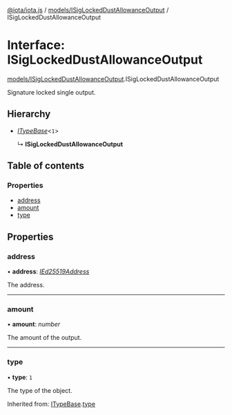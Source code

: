 [@iota/iota.js](../README.md) / [models/ISigLockedDustAllowanceOutput](../modules/models_isiglockeddustallowanceoutput.md) / ISigLockedDustAllowanceOutput

# Interface: ISigLockedDustAllowanceOutput

[models/ISigLockedDustAllowanceOutput](../modules/models_isiglockeddustallowanceoutput.md).ISigLockedDustAllowanceOutput

Signature locked single output.

## Hierarchy

- [*ITypeBase*](models_itypebase.itypebase.md)<``1``\>

  ↳ **ISigLockedDustAllowanceOutput**

## Table of contents

### Properties

- [address](models_isiglockeddustallowanceoutput.isiglockeddustallowanceoutput.md#address)
- [amount](models_isiglockeddustallowanceoutput.isiglockeddustallowanceoutput.md#amount)
- [type](models_isiglockeddustallowanceoutput.isiglockeddustallowanceoutput.md#type)

## Properties

### address

• **address**: [*IEd25519Address*](models_ied25519address.ied25519address.md)

The address.

___

### amount

• **amount**: *number*

The amount of the output.

___

### type

• **type**: ``1``

The type of the object.

Inherited from: [ITypeBase](models_itypebase.itypebase.md).[type](models_itypebase.itypebase.md#type)
